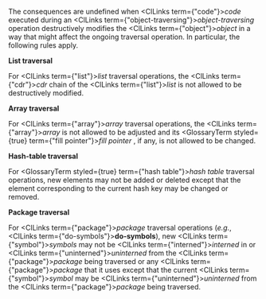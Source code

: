  



The consequences are undefined when <ClLinks  term={"code"}><i>code</i></ClLinks> executed during an <ClLinks  term={"object-traversing"}><i>object-traversing</i></ClLinks> operation destructively modifies the <ClLinks  term={"object"}><i>object</i></ClLinks> in a way that might affect the ongoing traversal operation. In particular, the following rules apply. 



**List traversal** 



For <ClLinks  term={"list"}><i>list</i></ClLinks> traversal operations, the <ClLinks  term={"cdr"}><i>cdr</i></ClLinks> chain of the <ClLinks  term={"list"}><i>list</i></ClLinks> is not allowed to be destructively modified. 



**Array traversal** 



For <ClLinks  term={"array"}><i>array</i></ClLinks> traversal operations, the <ClLinks  term={"array"}><i>array</i></ClLinks> is not allowed to be adjusted and its <GlossaryTerm styled={true} term={"fill pointer"}><i>fill pointer</i></GlossaryTerm> , if any, is not allowed to be changed. 



**Hash-table traversal** 



For <GlossaryTerm styled={true} term={"hash table"}><i>hash table</i></GlossaryTerm> traversal operations, new elements may not be added or deleted except that the element corresponding to the current hash key may be changed or removed. 



**Package traversal** 



For <ClLinks  term={"package"}><i>package</i></ClLinks> traversal operations (*e.g.*, <ClLinks  term={"do-symbols"}><b>do-symbols</b></ClLinks>), new <ClLinks  term={"symbol"}><i>symbols</i></ClLinks> may not be <ClLinks  term={"interned"}><i>interned</i></ClLinks> in or <ClLinks  term={"uninterned"}><i>uninterned</i></ClLinks> from the <ClLinks  term={"package"}><i>package</i></ClLinks> being traversed or any <ClLinks  term={"package"}><i>package</i></ClLinks> that it uses except that the current <ClLinks  term={"symbol"}><i>symbol</i></ClLinks> may be <ClLinks  term={"uninterned"}><i>uninterned</i></ClLinks> from the <ClLinks  term={"package"}><i>package</i></ClLinks> being traversed.  







